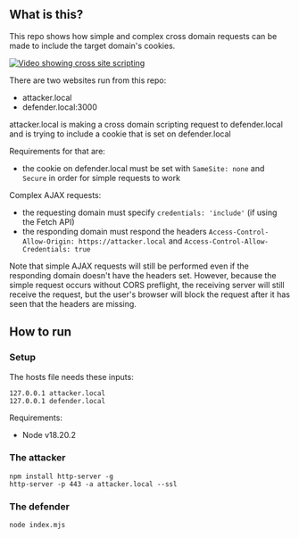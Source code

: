 ## What is this?

This repo shows how simple and complex cross domain requests can be made to include the target domain's cookies.

[![Video showing cross site scripting](http://img.youtube.com/vi/uiNkXxWoh2w/0.jpg)](http://www.youtube.com/watch?v=uiNkXxWoh2w "Video showing cross site scripting")

There are two websites run from this repo:

- attacker.local
- defender.local:3000

attacker.local is making a cross domain scripting request to defender.local and is trying to include a cookie that is set on defender.local

Requirements for that are:

- the cookie on defender.local must be set with `SameSite: none` and `Secure` in order for simple requests to work

Complex AJAX requests:

- the requesting domain must specify `credentials: 'include'` (if using the Fetch API)
- the responding domain must respond the headers `Access-Control-Allow-Origin: https://attacker.local` and `Access-Control-Allow-Credentials: true`

Note that simple AJAX requests will still be performed even if the responding domain doesn't have the headers set. However, because the simple request occurs without CORS preflight, the receiving server will still receive the request, but the user's browser will block the request after it has seen that the headers are missing.

## How to run

### Setup

The hosts file needs these inputs:

```
127.0.0.1 attacker.local
127.0.0.1 defender.local
```

Requirements:

- Node v18.20.2

### The attacker

```
npm install http-server -g
http-server -p 443 -a attacker.local --ssl
```

### The defender

```
node index.mjs
```
